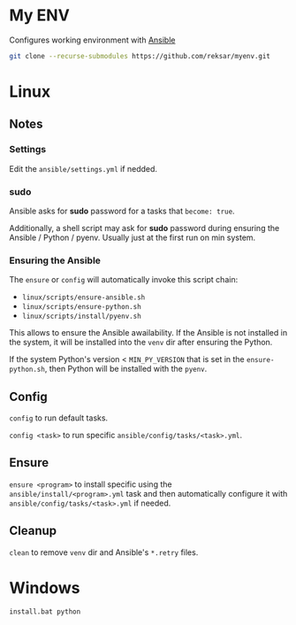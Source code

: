 # My ENV

Configures working environment with 
[Ansible](https://docs.ansible.com/ansible/latest/index.html)

```sh
git clone --recurse-submodules https://github.com/reksar/myenv.git
```

# Linux

## Notes

### Settings

Edit the `ansible/settings.yml` if nedded.

### sudo

Ansible asks for **sudo** password for a tasks that `become: true`.

Additionally, a shell script may ask for **sudo** password during ensuring the
Ansible / Python / pyenv. Usually just at the first run on min system.

### Ensuring the Ansible

The `ensure` or `config` will automatically invoke this script chain:
* `linux/scripts/ensure-ansible.sh`
* `linux/scripts/ensure-python.sh`
* `linux/scripts/install/pyenv.sh`

This allows to ensure the Ansible awailability. If the Ansible is not installed
in the system, it will be installed into the `venv` dir after ensuring the
Python.

If the system Python's version < `MIN_PY_VERSION` that is set in the
`ensure-python.sh`, then Python will be installed with the `pyenv`.

## Config

`config` to run default tasks.

`config <task>` to run specific `ansible/config/tasks/<task>.yml`.

## Ensure

`ensure <program>` to install specific <program> using the
`ansible/install/<program>.yml` task and then automatically configure it with
`ansible/config/tasks/<task>.yml` if needed.

## Cleanup

`clean` to remove `venv` dir and Ansible's `*.retry` files.

# Windows

`install.bat python`
